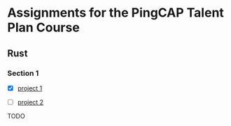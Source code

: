 # Assignments for the PingCAP Talent Plan Course

## Rust

### Section 1

- [x] [project 1](./rust/section1/project1)
- [ ] [project 2](./rust/section1/project2)



TODO

